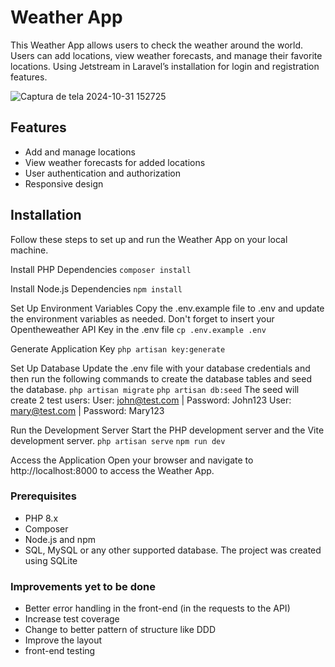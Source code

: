 

# Weather App

This Weather App allows users to check the weather around the world. Users can add locations, view weather forecasts, and manage their favorite locations.
Using Jetstream in Laravel’s installation for login and registration features.

![Captura de tela 2024-10-31 152725](https://github.com/user-attachments/assets/cb5f973c-8e1e-4c67-9bc8-ea8c7e727a1d)


## Features

- Add and manage locations
- View weather forecasts for added locations
- User authentication and authorization
- Responsive design

## Installation

Follow these steps to set up and run the Weather App on your local machine.

Install PHP Dependencies
```composer install```

Install Node.js Dependencies
```npm install```

Set Up Environment Variables
Copy the .env.example file to .env and update the environment variables as needed.
Don't forget to insert your Opentheweather API Key in the .env file
```cp .env.example .env```

Generate Application Key
```php artisan key:generate```

Set Up Database
Update the .env file with your database credentials and then run the following commands to create the database tables and seed the database.
```php artisan migrate```
```php artisan db:seed```
The seed will create 2 test users:
User: john@test.com | Password: John123
User: mary@test.com | Password: Mary123

Run the Development Server
Start the PHP development server and the Vite development server.
```php artisan serve```
```npm run dev```

Access the Application
Open your browser and navigate to http://localhost:8000 to access the Weather App.

### Prerequisites

- PHP 8.x
- Composer
- Node.js and npm
- SQL, MySQL or any other supported database. The project was created using SQLite

### Improvements yet to be done

- Better error handling in the front-end (in the requests to the API)
- Increase test coverage
- Change to better pattern of structure like DDD
- Improve the layout
- front-end testing
